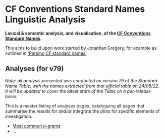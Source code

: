 # CF Conventions Standard Names Linguistic Analysis

**Lexical & semantic analysis, and visualisation, of the
[CF Conventions](http://cfconventions.org/)
[Standard Names](http://cfconventions.org/Data/cf-standard-names/current/build/cf-standard-name-table.html).**

This aims to build upon work started by Jonathan Gregory, for example as
outlined in ['Parsing CF standard names'](http://www.met.reading.ac.uk/~jonathan/CF_metadata/14.1/).

## Analyses (for v79)

*Note: all analysis presented was conducted on version 79 of the Standard Name
Table, with the names extracted from that official table on 24/08/22. It will
be updated to cover the latest state of the Table on a per-release
basis.*

This is a master listing of analyses pages, cataloguing all pages that
summarise the results for and/or integrate the plots for specific elements
of investigation:

* [Most common *n*-grams](summaries/most-common-ngrams.md)
* ...
